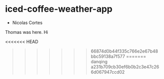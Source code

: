 # iced-coffee-weather-app

* Nicolas Cortes

Thomas was here. Hi

<<<<<<< HEAD

>>>>>>> 66874d0b44f335c766e2e67b48bbc59138a7f577
=======
danqing
>>>>>>> a231b709cb30ef6b0b2c3e47c266d067947ccd02
